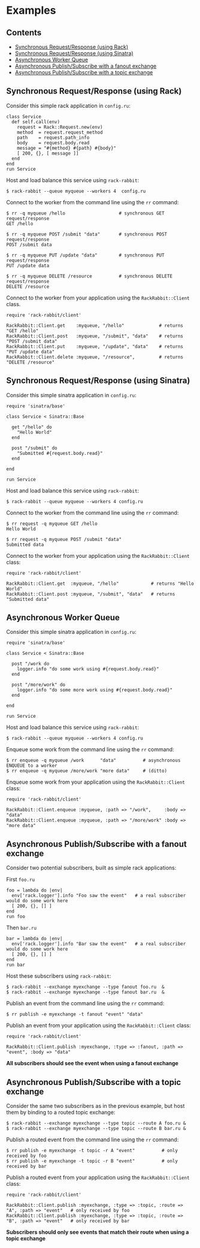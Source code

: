 # Examples

## Contents

 - [Synchronous Request/Response (using Rack)](#synchronous-requestresponse-using-rack)
 - [Synchronous Request/Response (using Sinatra)](#synchronous-requestresponse-using-sinatra)
 - [Asynchronous Worker Queue](#asynchronous-worker-queue)
 - [Asynchronous Publish/Subscribe with a fanout exchange](#asynchronous-publishsubscribe-with-a-fanout-exchange)
 - [Asynchronous Publish/Subscribe with a topic exchange](#asynchronous-publishsubscribe-with-a-topic-exchange)

## Synchronous Request/Response (using Rack)

Consider this simple rack application in `config.ru`:

    class Service
      def self.call(env)
        request = Rack::Request.new(env)
        method  = request.request_method
        path    = request.path_info
        body    = request.body.read
        message = "#{method} #{path} #{body}"
        [ 200, {}, [ message ]]
      end
    end
    run Service

Host and load balance this service using `rack-rabbit`:

    $ rack-rabbit --queue myqueue --workers 4  config.ru

Connect to the worker from the command line using the `rr` command:

    $ rr -q myqueue /hello                    # synchronous GET request/response
    GET /hello

    $ rr -q myqueue POST /submit "data"       # synchronous POST request/response
    POST /submit data

    $ rr -q myqueue PUT /update "data"        # synchronous PUT request/response
    PUT /update data

    $ rr -q myqueue DELETE /resource          # synchronous DELETE request/response
    DELETE /resource


Connect to the worker from your application using the `RackRabbit::Client` class.

    require 'rack-rabbit/client'

    RackRabbit::Client.get    :myqueue, "/hello"             # returns "GET /hello"
    RackRabbit::Client.post   :myqueue, "/submit", "data"    # returns "POST /submit data"
    RackRabbit::Client.put    :myqueue, "/update", "data"    # returns "PUT /update data"
    RackRabbit::Client.delete :myqueue, "/resource",         # returns "DELETE /resource"


## Synchronous Request/Response (using Sinatra)

Consider this simple sinatra application in `config.ru`:

    require 'sinatra/base'

    class Service < Sinatra::Base

      get "/hello" do
        "Hello World"
      end

      post "/submit" do
        "Submitted #{request.body.read}"
      end

    end

    run Service

Host and load balance this service using `rack-rabbit`:

    $ rack-rabbit --queue myqueue --workers 4 config.ru

Connect to the worker from the command line using the `rr` command:

    $ rr request -q myqueue GET /hello
    Hello World

    $ rr request -q myqueue POST /submit "data"
    Submitted data

Connect to the worker from your application using the `RackRabbit::Client` class:

    require 'rack-rabbit/client'

    RackRabbit::Client.get  :myqueue, "/hello"            # returns "Hello World"
    RackRabbit::Client.post :myqueue, "/submit", "data"   # returns "Submitted data"


## Asynchronous Worker Queue

Consider this simple sinatra application in `config.ru`:

    require 'sinatra/base'

    class Service < Sinatra::Base

      post "/work do
        logger.info "do some work using #{request.body.read}"
      end

      post "/more/work" do
        logger.info "do some more work using #{request.body.read}"
      end

    end

    run Service

Host and load balance this service using `rack-rabbit`:

    $ rack-rabbit --queue myqueue --workers 4 config.ru

Enqueue some work from the command line using the `rr` command:

    $ rr enqueue -q myqueue /work      "data"          # asynchronous ENQUEUE to a worker
    $ rr enqueue -q myqueue /more/work "more data"     # (ditto)

Enqueue some work from your application using the `RackRabbit::Client` class:

    require 'rack-rabbit/client'

    RackRabbit::Client.enqueue :myqueue, :path => "/work",     :body => "data"
    RackRabbit::Client.enqueue :myqueue, :path => "/more/work" :body => "more data"

## Asynchronous Publish/Subscribe with a fanout exchange

Consider two potential subscribers, built as simple rack applications:

First `foo.ru`

    foo = lambda do |env|
      env['rack.logger'].info "Foo saw the event"   # a real subscriber would do some work here
      [ 200, {}, [] ]
    end
    run foo

Then `bar.ru`

    bar = lambda do |env|
      env['rack.logger'].info "Bar saw the event"   # a real subscriber would do some work here
      [ 200, {}, [] ]
    end
    run bar

Host these subscribers using `rack-rabbit`:

    $ rack-rabbit --exchange myexchange --type fanout foo.ru  &
    $ rack-rabbit --exchange myexchange --type fanout bar.ru  &

Publish an event from the command line using the `rr` command:

    $ rr publish -e myexchange -t fanout "event" "data"

Publish an event from your application using the `RackRabbit::Client` class:

    require 'rack-rabbit/client'

    RackRabbit::Client.publish :myexchange, :type => :fanout, :path => "event", :body => "data"

**All subscribers should see the event when using a fanout exchange**


## Asynchronous Publish/Subscribe with a topic exchange

Consider the same two subscribers as in the previous example, but host them by binding to a routed topic exchange:

    $ rack-rabbit --exchange myexchange --type topic --route A foo.ru &
    $ rack-rabbit --exchange myexchange --type topic --route B bar.ru &

Publish a routed event from the command line using the `rr` command:

    $ rr publish -e myexchange -t topic -r A "event"          # only received by foo
    $ rr publish -e myexchange -t topic -r B "event"          # only received by bar

Publish a routed event from your application using the `RackRabbit::Client` class:

    require 'rack-rabbit/client'

    RackRabbit::Client.publish :myexchange, :type => :topic, :route => "A", :path => "event"   # only received by foo
    RackRabbit::Client.publish :myexchange, :type => :topic, :route => "B", :path => "event"   # only received by bar

**Subscribers should only see events that match their route when using a topic exchange**


